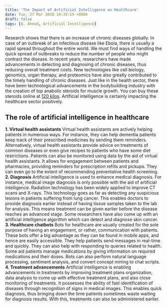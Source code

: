 ```yaml
---
title: 'The Impact of Artificial Intelligence on Healthcare'
date: Tue, 27 Mar 2018 19:35:15 +0000
draft: false
tags: [A. Ahmad, Artificial Intelligence]
---
```


Research shows that there is an increase of chronic diseases globally. In case of an outbreak of an infectious disease like Ebola, there is usually a rapid spread throughout the entire world. We must find ways of handling the quick spread of outbreaks to reduce the number of people who might contract the disease. In recent years, researchers have made advancements in detecting and diagnosing of chronic diseases, thus reducing overall treatment costs. New technologies like cell biology, genomics, organ therapy, and proteomics have also greatly contributed to the timely handling of chronic diseases. Just like in the health sector, there have been technological advancements in the bodybuilding industry with the creation of top anabolic steroids for muscle growth. You can buy these steroids online at [120 kilos](https://120kgs.com/). Artificial intelligence is certainly impacting the healthcare sector positively.

The role of artificial intelligence in healthcare
-------------------------------------------------

**1\. Virtual health assistants** Virtual health assistants are actively helping patients in numerous ways. For instance, they can help dementia patients keep track of their prescribed medicines by sending them reminders. Alternatively, virtual health assistants provide advice on treatments of common diseases or even give recipes to patients who have some diet restrictions. Patients can also be monitored using data by the aid of virtual health assistants. It allows for engagement between patients and pharmacies, providing reminders for prescription refills and pickups. They can even go to the extent of recommending preventative health screening. **2\. Diagnosis** Artificial intelligence is used to enhance medical diagnosis. For instance, medical image diagnosis is only possible with the aid of artificial intelligence. Radiation technology has been widely applied to improve CT scans and X-rays. This technology goes as far as detecting any suspicious lesions in patients suffering from lung cancer. This enables doctors to provide diagnosis earlier instead of having tissue samples taken to the lab for analysis. This means treatment can be given earlier before the disease reaches an advanced stage. Some researchers have also come up with an artificial intelligence algorithm which can detect and diagnose skin cancer. **3\. Healthcare chatbots** Bots for healthcare are usually created for the sole purpose of having an engagement, or rather, communication with patients. These bots offer a big advantage as they can be found in mobile apps, and hence are easily accessible. They help patients send messages in real-time and quickly. They can also help with responding to queries related to health. Some aid patients manage medications by giving information on required medications and their doses. Bots can also perform natural language processing, sentiment analysis, and convert concept mining to chat scripts. **4\. Treatment advancements** Artificial intelligence is enabling advancements in treatments by improving treatment plans organization, data analysis to come up with effective treatment plans, and also close monitoring of treatments. It possesses the ability of fast identification of diseases through recognition of signs in medical images. This enables quick diagnosis, thus bringing down the time patients sometimes waste waiting for diagnosis results. With this, treatments can also be administered earlier.